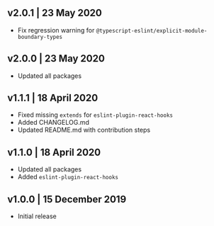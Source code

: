 ## v2.0.1 | 23 May 2020

- Fix regression warning for `@typescript-eslint/explicit-module-boundary-types`

## v2.0.0 | 23 May 2020

- Updated all packages

## v1.1.1 | 18 April 2020

- Fixed missing `extends` for `eslint-plugin-react-hooks`
- Added CHANGELOG.md
- Updated README.md with contribution steps

## v1.1.0 | 18 April 2020

- Updated all packages
- Added `eslint-plugin-react-hooks`

## v1.0.0 | 15 December 2019

- Initial release